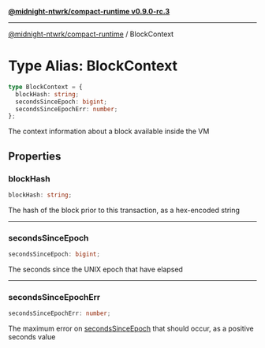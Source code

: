 [**@midnight-ntwrk/compact-runtime v0.9.0-rc.3**](../README.md)

***

[@midnight-ntwrk/compact-runtime](../globals.md) / BlockContext

# Type Alias: BlockContext

```ts
type BlockContext = {
  blockHash: string;
  secondsSinceEpoch: bigint;
  secondsSinceEpochErr: number;
};
```

The context information about a block available inside the VM

## Properties

### blockHash

```ts
blockHash: string;
```

The hash of the block prior to this transaction, as a hex-encoded string

***

### secondsSinceEpoch

```ts
secondsSinceEpoch: bigint;
```

The seconds since the UNIX epoch that have elapsed

***

### secondsSinceEpochErr

```ts
secondsSinceEpochErr: number;
```

The maximum error on [secondsSinceEpoch](#secondssinceepoch) that should occur, as a
positive seconds value
